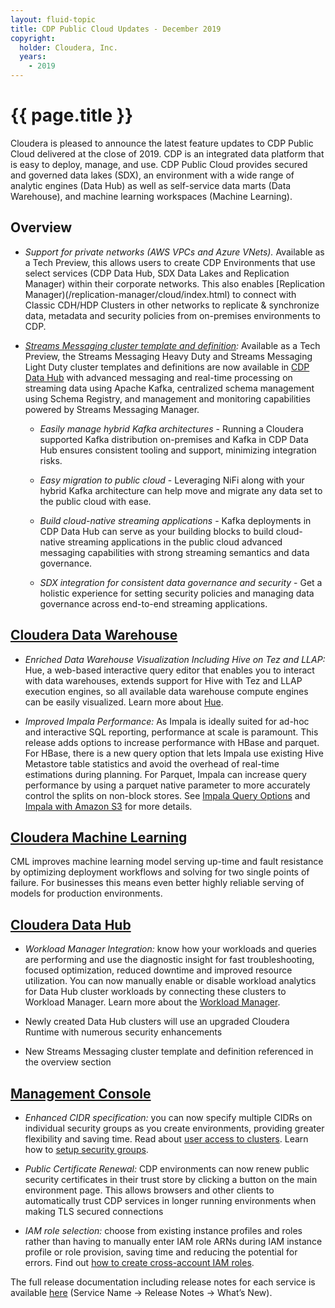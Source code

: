 ```yaml
---
layout: fluid-topic
title: CDP Public Cloud Updates - December 2019
copyright:
  holder: Cloudera, Inc.
  years:
    - 2019
---
```

# {{ page.title }}

Cloudera is pleased to announce the latest feature updates to CDP Public
Cloud delivered at the close of 2019. CDP is an integrated data platform
that is easy to deploy, manage, and use. CDP Public Cloud provides
secured and governed data lakes (SDX), an environment with a wide range
of analytic engines (Data Hub) as well as self-service data marts (Data
Warehouse), and machine learning workspaces (Machine Learning).

## Overview

* *Support for private networks (AWS VPCs and Azure VNets).*  Available as
  a Tech Preview, this allows users to create CDP Environments that use
  select services (CDP Data Hub, SDX Data Lakes and Replication Manager)
  within their corporate networks.  This also enables
  [Replication Manager)(/replication-manager/cloud/index.html)
  to connect with Classic CDH/HDP Clusters in other networks to replicate
  & synchronize data, metadata and security policies from on-premises
  environments to CDP.

* *[Streams Messaging cluster template and definition](https://blog.cloudera.com/adding-nifi-and-kafka-to-cloudera-data-platform/):*  Available as a
  Tech Preview, the Streams Messaging Heavy Duty and Streams Messaging
  Light Duty cluster templates and definitions are now available in
  [CDP Data Hub](/data-hub/cloud/release-notes/topics/dh-whats-new-04.html)
  with advanced messaging and real-time processing on streaming
  data using Apache Kafka, centralized schema management using Schema
  Registry, and management and monitoring capabilities powered by Streams
  Messaging Manager.

  * *Easily manage hybrid Kafka architectures* - Running a Cloudera
    supported Kafka distribution on-premises and Kafka in CDP Data Hub
    ensures consistent tooling and support, minimizing integration risks.

  * *Easy migration to public cloud* - Leveraging NiFi along with your
    hybrid Kafka architecture can help move and migrate any data set to the
    public cloud with ease.

  * *Build cloud-native streaming applications* - Kafka deployments in CDP
    Data Hub can serve as your building blocks to build cloud-native
    streaming applications in the public cloud advanced messaging
    capabilities with strong streaming semantics and data governance.

  * *SDX integration for consistent data governance and security* - Get a
    holistic experience for setting security policies and managing data
    governance across end-to-end streaming applications.

## [Cloudera Data Warehouse](/data-warehouse/cloud/release-notes/topics/dw-whats-new.html)

* *Enriched Data Warehouse Visualization Including Hive on Tez and LLAP:*
  Hue, a web-based interactive query editor that enables you to interact
  with data warehouses, extends support for Hive with Tez and LLAP
  execution engines, so all available data warehouse compute engines can
  be easily visualized. Learn more about
  [Hue](/runtime/7.0.2/using-hue/topics/hue-using.html).

* *Improved Impala Performance:* As Impala is ideally suited for ad-hoc
  and interactive SQL reporting, performance at scale is paramount. This
  release adds options to increase performance with HBase and parquet. For
  HBase, there is a new query option that lets Impala use existing Hive
  Metastore table statistics and avoid the overhead of real-time
  estimations during planning. For Parquet, Impala can increase query
  performance by using a parquet native parameter to more accurately
  control the splits on non-block stores. See
  [Impala Query Options](/runtime/7.0.2/impala-sql-reference/topics/impala-query-options.html#query_options__disable_hbase_num_rows_estimate)
  and
  [Impala with Amazon S3](/runtime/7.0.2/impala-reference/topics/impala-s3.html)
  for more details.

## [Cloudera Machine Learning](/machine-learning/cloud/release-notes/topics/ml-whats-new.html)

CML improves machine learning model serving up-time and fault resistance
by optimizing deployment workflows and solving for two single points of
failure. For businesses this means even better highly reliable serving
of models for production environments.

## [Cloudera Data Hub](/data-hub/cloud/release-notes/topics/dh-whats-new-04.html)

* *Workload Manager Integration:* know how your workloads and queries are
  performing and use the diagnostic insight for fast troubleshooting,
  focused optimization, reduced downtime and improved resource
  utilization. You can now manually enable or disable workload analytics
  for Data Hub cluster workloads by connecting these clusters to Workload
  Manager. Learn more about the
  [Workload Manager](/workload-manager/cloud/index.html).

* Newly created Data Hub clusters will use an upgraded Cloudera Runtime
  with numerous security enhancements

* New Streams Messaging cluster template and definition referenced in
  the overview section

## [Management Console](/management-console/cloud/release-notes/topics/mc-whats-new-04.html)

* *Enhanced CIDR specification:* you can now specify multiple CIDRs on
  individual security groups as you create environments, providing greater
  flexibility and saving time. Read about
  [user access to clusters](/management-console/cloud/security-overview/topics/mc-access-to-clusters.html).
  Learn how to
  [setup security groups](/management-console/cloud/security-overview/topics/mc-access-to-clusters.html).

* *Public Certificate Renewal:* CDP environments can now renew public
  security certificates in their trust store by clicking a button on the
  main environment page.  This allows browsers and other clients to
  automatically trust CDP services in longer running environments when
  making TLS secured connections

* *IAM role selection:* choose from existing instance profiles and roles
  rather than having to manually enter IAM role ARNs during IAM instance
  profile or role provision, saving time and reducing the potential for
  errors. Find out
  [how to create cross-account IAM roles](/management-console/cloud/credentials-aws/topics/mc-create-credentialrole.html).

The full release documentation including release notes for each service
is available
[here](/cdp/latest/index.html)
(Service Name → Release Notes → What’s New).
